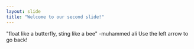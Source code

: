 ```yaml
---
layout: slide
title: "Welcome to our second slide!"
---
```

"float like a butterfly, sting like a bee" -muhammed ali
Use the left arrow to go back!
